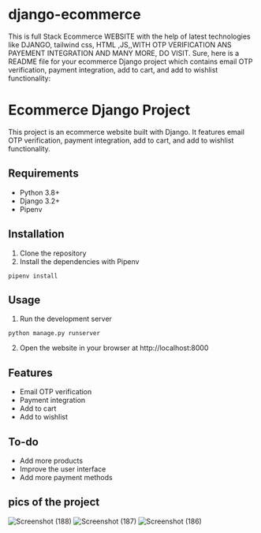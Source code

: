 # django-ecommerce
This is full Stack Ecommerce WEBSITE with the help of latest technologies like DJANGO, tailwind css, HTML ,JS,,WITH OTP VERIFICATION ANS PAYEMENT INTEGRATION AND MANY MORE, DO VISIT.
Sure, here is a README file for your ecommerce Django project which contains email OTP verification, payment integration, add to cart, and add to wishlist functionality:


# Ecommerce Django Project

This project is an ecommerce website built with Django. It features email OTP verification, payment integration, add to cart, and add to wishlist functionality.

## Requirements

* Python 3.8+
* Django 3.2+
* Pipenv

## Installation

1. Clone the repository
2. Install the dependencies with Pipenv

```
pipenv install
```

## Usage

1. Run the development server
```
python manage.py runserver
```

2. Open the website in your browser at http://localhost:8000

## Features

* Email OTP verification
* Payment integration
* Add to cart
* Add to wishlist

## To-do

* Add more products
* Improve the user interface
* Add more payment methods
  
## pics of the project

![Screenshot (188)](https://github.com/DwightRitam/django-ecommerce/assets/101863276/dfd7a63c-3199-4980-8851-7395af4052b2)
![Screenshot (187)](https://github.com/DwightRitam/django-ecommerce/assets/101863276/754b328b-6cde-4a39-8dcd-541db663c1d5)
![Screenshot (186)](https://github.com/DwightRitam/django-ecommerce/assets/101863276/d8a33cf3-8d90-4fc5-8426-a80a3b37d9f6)



